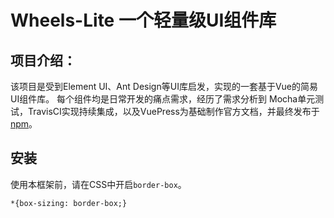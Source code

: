 #   Wheels-Lite 一个轻量级UI组件库
##  项目介绍：

该项目是受到Element UI、Ant Design等UI库启发，实现的一套基于Vue的简易UI组件库。
每个组件均是日常开发的痛点需求，经历了需求分析到 Mocha单元测试，TravisCI实现持续集成，以及VuePress为基础制作官方文档，并最终发布于[npm](http://www.npmjs.org)。

##  安装
使用本框架前，请在CSS中开启`border-box`。
```
*{box-sizing: border-box;}
```